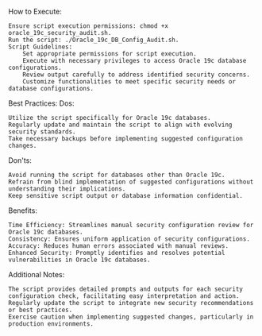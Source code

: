 How to Execute:

    Ensure script execution permissions: chmod +x oracle_19c_security_audit.sh.
    Run the script: ./Oracle_19c_DB_Config_Audit.sh.
    Script Guidelines:
        Set appropriate permissions for script execution.
        Execute with necessary privileges to access Oracle 19c database configurations.
        Review output carefully to address identified security concerns.
        Customize functionalities to meet specific security needs or database configurations.

Best Practices:
Dos:

    Utilize the script specifically for Oracle 19c databases.
    Regularly update and maintain the script to align with evolving security standards.
    Take necessary backups before implementing suggested configuration changes.

Don'ts:

    Avoid running the script for databases other than Oracle 19c.
    Refrain from blind implementation of suggested configurations without understanding their implications.
    Keep sensitive script output or database information confidential.

Benefits:

    Time Efficiency: Streamlines manual security configuration review for Oracle 19c databases.
    Consistency: Ensures uniform application of security configurations.
    Accuracy: Reduces human errors associated with manual reviews.
    Enhanced Security: Promptly identifies and resolves potential vulnerabilities in Oracle 19c databases.

Additional Notes:

    The script provides detailed prompts and outputs for each security configuration check, facilitating easy interpretation and action.
    Regularly update the script to integrate new security recommendations or best practices.
    Exercise caution when implementing suggested changes, particularly in production environments.


